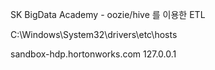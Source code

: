 SK BigData Academy - oozie/hive 를 이용한 ETL 


C:\Windows\System32\drivers\etc\hosts

sandbox-hdp.hortonworks.com    127.0.0.1
